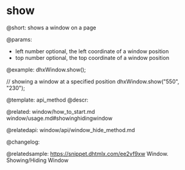 show
=============

@short: shows a window on a page


@params:
- left 		number 	optional, the left coordinate of a window position
- top 		number 	optional, the top coordinate of a window position



@example:
dhxWindow.show();
 
// showing a window at a specified position
dhxWindow.show("550", "230");


@template: api_method
@descr:

@related:
window/how_to_start.md
window/usage.md#showinghidingwindow

@relatedapi:
window/api/window_hide_method.md


@changelog:


@relatedsample: https://snippet.dhtmlx.com/ee2vf9xw	Window. Showing/Hiding Window